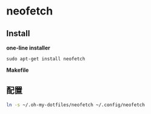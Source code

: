 # neofetch

## Install

**one-line installer**

```shell
sudo apt-get install neofetch
```

**Makefile**

## 配置

```bash
ln -s ~/.oh-my-dotfiles/neofetch ~/.config/neofetch
```

